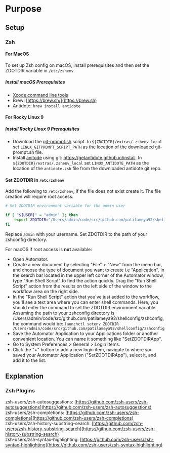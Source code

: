 # Purpose

## Setup

### Zsh

#### For MacOS

To set up Zsh config on macOS, install prerequisites and then set the ZDOTDIR variable in `/etc/zshenv`

##### Install macOS Prerequisites

- [Xcode command line tools](https://mac.install.guide/commandlinetools/4)  
- Brew: [https://brew.sh/](https://brew.sh)  
- Antidote: `brew install antidote`

#### For Rocky Linux 9

##### Install Rocky Linux 9 Prerequisites

- Download the [git-prompt.sh](https://raw.githubusercontent.com/zsh-users/zsh/master/Functions/Misc/colors) script. In `${ZDOTDIR}/extras/.zshenv_local` set `LINUX_GITPROMPT_SCRIPT_PATH` as the location of the downloaded git-prompt.sh file. 
- Install [anitode](https://github.com/mattmc3/antidote) using git: <https://getantidote.github.io/install>. In `${ZDOTDIR}/extras/.zshenv_local` set `LINUX_ANTIDOTE_PATH` as the location of the `antidote.zsh` file from the downloaded antidote git repo.

#### Set ZDOTDIR in `/etc/zshenv`

Add the following to `/etc/zshenv`, if the file does not exist create it. The file creation will require root access.  

```zsh
# Set ZDOTDIR environment variable for the admin user

if [ "${USER}" = "admin" ]; then
    export ZDOTDIR="/Users/admin/code/src/github.com/patilameya92/shellconfig/zshconfig"
fi
```

Replace `admin` with your username. Set ZDOTDIR to the path of your zshconfig directory.

For macOS if root access is **not** available:

- Open Automator.
- Create a new document by selecting "File" > "New" from the menu bar, and choose the type of document you want to create i.e "Application". In the search bar located in the upper left corner of the Automator window, type "Run Shell Script" to find the action quickly. Drag the "Run Shell Script" action from the results on the left side of the window to the workflow area on the right side.
- In the "Run Shell Script" action that you've just added to the workflow, you'll see a text area where you can enter shell commands. Here, you should enter the command to set the ZDOTDIR environment variable. Assuming the path to your zshconfig directory is /Users/admin/code/src/github.com/patilameya92/shellconfig/zshconfig, the command would be: `launchctl setenv ZDOTDIR /Users/admin/code/src/github.com/patilameya92/shellconfig/zshconfig`
- Save the Automator Application to your Applications folder or another convenient location. You can name it something like "SetZDOTDIRApp".
- Go to System Preferences > General > Login Items.
- Click the "+" button to add a new login item, navigate to where you saved your Automator Application ("SetZDOTDIRApp"), select it, and add it to the list.

## Explanation

### Zsh Plugins

zsh-users/zsh-autosuggestions: [https://github.com/zsh-users/zsh-autosuggestions](https://github.com/zsh-users/zsh-autosuggestions)  
zsh-users/zsh-completions: [https://github.com/zsh-users/zsh-completions](https://github.com/zsh-users/zsh-completions)  
zsh-users/zsh-history-substring-search: [https://github.com/zsh-users/zsh-history-substring-search](https://github.com/zsh-users/zsh-history-substring-search)  
zsh-users/zsh-syntax-highlighting: [https://github.com/zsh-users/zsh-syntax-highlighting](https://github.com/zsh-users/zsh-syntax-highlighting)  
